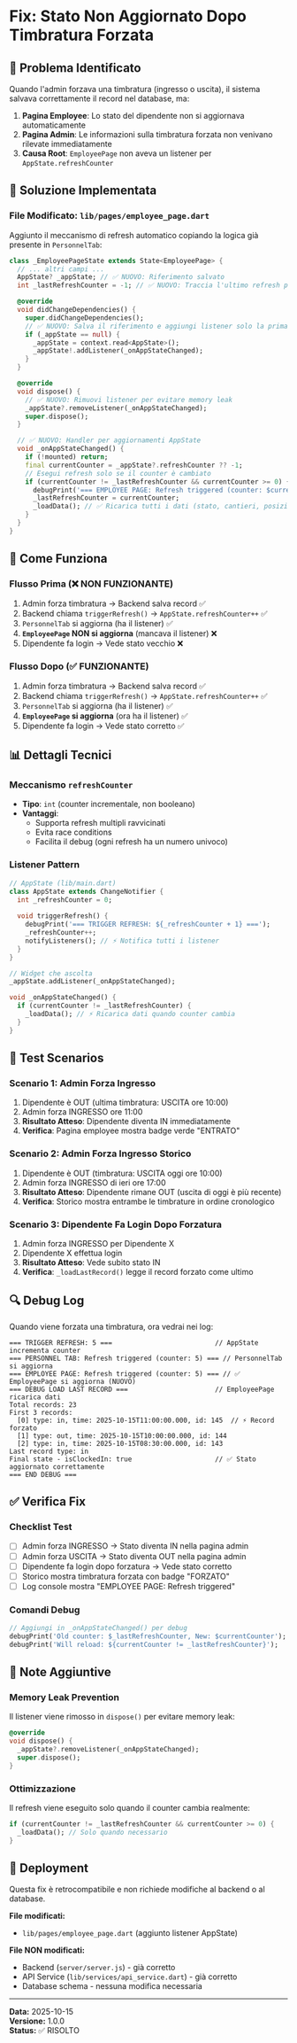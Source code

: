 # Fix: Stato Non Aggiornato Dopo Timbratura Forzata

## 🐛 Problema Identificato

Quando l'admin forzava una timbratura (ingresso o uscita), il sistema salvava correttamente il record nel database, ma:

1. **Pagina Employee**: Lo stato del dipendente non si aggiornava automaticamente
2. **Pagina Admin**: Le informazioni sulla timbratura forzata non venivano rilevate immediatamente
3. **Causa Root**: `EmployeePage` non aveva un listener per `AppState.refreshCounter`

## 🔧 Soluzione Implementata

### File Modificato: `lib/pages/employee_page.dart`

Aggiunto il meccanismo di refresh automatico copiando la logica già presente in `PersonnelTab`:

```dart
class _EmployeePageState extends State<EmployeePage> {
  // ... altri campi ...
  AppState? _appState; // ✅ NUOVO: Riferimento salvato
  int _lastRefreshCounter = -1; // ✅ NUOVO: Traccia l'ultimo refresh processato

  @override
  void didChangeDependencies() {
    super.didChangeDependencies();
    // ✅ NUOVO: Salva il riferimento e aggiungi listener solo la prima volta
    if (_appState == null) {
      _appState = context.read<AppState>();
      _appState!.addListener(_onAppStateChanged);
    }
  }

  @override
  void dispose() {
    // ✅ NUOVO: Rimuovi listener per evitare memory leak
    _appState?.removeListener(_onAppStateChanged);
    super.dispose();
  }

  // ✅ NUOVO: Handler per aggiornamenti AppState
  void _onAppStateChanged() {
    if (!mounted) return;
    final currentCounter = _appState?.refreshCounter ?? -1;
    // Esegui refresh solo se il counter è cambiato
    if (currentCounter != _lastRefreshCounter && currentCounter >= 0) {
      debugPrint('=== EMPLOYEE PAGE: Refresh triggered (counter: $currentCounter) ===');
      _lastRefreshCounter = currentCounter;
      _loadData(); // ✅ Ricarica tutti i dati (stato, cantieri, posizione)
    }
  }
}
```

## 🎯 Come Funziona

### Flusso Prima (❌ NON FUNZIONANTE)
1. Admin forza timbratura → Backend salva record ✅
2. Backend chiama `triggerRefresh()` → `AppState.refreshCounter++` ✅
3. `PersonnelTab` si aggiorna (ha il listener) ✅
4. **`EmployeePage` NON si aggiorna** (mancava il listener) ❌
5. Dipendente fa login → Vede stato vecchio ❌

### Flusso Dopo (✅ FUNZIONANTE)
1. Admin forza timbratura → Backend salva record ✅
2. Backend chiama `triggerRefresh()` → `AppState.refreshCounter++` ✅
3. `PersonnelTab` si aggiorna (ha il listener) ✅
4. **`EmployeePage` si aggiorna** (ora ha il listener) ✅
5. Dipendente fa login → Vede stato corretto ✅

## 📊 Dettagli Tecnici

### Meccanismo `refreshCounter`
- **Tipo**: `int` (counter incrementale, non booleano)
- **Vantaggi**: 
  - Supporta refresh multipli ravvicinati
  - Evita race conditions
  - Facilita il debug (ogni refresh ha un numero univoco)

### Listener Pattern
```dart
// AppState (lib/main.dart)
class AppState extends ChangeNotifier {
  int _refreshCounter = 0;
  
  void triggerRefresh() {
    debugPrint('=== TRIGGER REFRESH: ${_refreshCounter + 1} ===');
    _refreshCounter++;
    notifyListeners(); // ⚡ Notifica tutti i listener
  }
}

// Widget che ascolta
_appState.addListener(_onAppStateChanged);

void _onAppStateChanged() {
  if (currentCounter != _lastRefreshCounter) {
    _loadData(); // ⚡ Ricarica dati quando counter cambia
  }
}
```

## 🧪 Test Scenarios

### Scenario 1: Admin Forza Ingresso
1. Dipendente è OUT (ultima timbratura: USCITA ore 10:00)
2. Admin forza INGRESSO ore 11:00
3. **Risultato Atteso**: Dipendente diventa IN immediatamente
4. **Verifica**: Pagina employee mostra badge verde "ENTRATO"

### Scenario 2: Admin Forza Ingresso Storico
1. Dipendente è OUT (timbratura: USCITA oggi ore 10:00)
2. Admin forza INGRESSO di ieri ore 17:00
3. **Risultato Atteso**: Dipendente rimane OUT (uscita di oggi è più recente)
4. **Verifica**: Storico mostra entrambe le timbrature in ordine cronologico

### Scenario 3: Dipendente Fa Login Dopo Forzatura
1. Admin forza INGRESSO per Dipendente X
2. Dipendente X effettua login
3. **Risultato Atteso**: Vede subito stato IN
4. **Verifica**: `_loadLastRecord()` legge il record forzato come ultimo

## 🔍 Debug Log

Quando viene forzata una timbratura, ora vedrai nei log:

```
=== TRIGGER REFRESH: 5 ===                          // AppState incrementa counter
=== PERSONNEL TAB: Refresh triggered (counter: 5) === // PersonnelTab si aggiorna
=== EMPLOYEE PAGE: Refresh triggered (counter: 5) === // ✅ EmployeePage si aggiorna (NUOVO)
=== DEBUG LOAD LAST RECORD ===                      // EmployeePage ricarica dati
Total records: 23
First 3 records:
  [0] type: in, time: 2025-10-15T11:00:00.000, id: 145  // ⚡ Record forzato
  [1] type: out, time: 2025-10-15T10:00:00.000, id: 144
  [2] type: in, time: 2025-10-15T08:30:00.000, id: 143
Last record type: in
Final state - isClockedIn: true                     // ✅ Stato aggiornato correttamente
=== END DEBUG ===
```

## ✅ Verifica Fix

### Checklist Test
- [ ] Admin forza INGRESSO → Stato diventa IN nella pagina admin
- [ ] Admin forza USCITA → Stato diventa OUT nella pagina admin
- [ ] Dipendente fa login dopo forzatura → Vede stato corretto
- [ ] Storico mostra timbratura forzata con badge "FORZATO"
- [ ] Log console mostra "EMPLOYEE PAGE: Refresh triggered"

### Comandi Debug
```dart
// Aggiungi in _onAppStateChanged() per debug
debugPrint('Old counter: $_lastRefreshCounter, New: $currentCounter');
debugPrint('Will reload: ${currentCounter != _lastRefreshCounter}');
```

## 📝 Note Aggiuntive

### Memory Leak Prevention
Il listener viene rimosso in `dispose()` per evitare memory leak:
```dart
@override
void dispose() {
  _appState?.removeListener(_onAppStateChanged);
  super.dispose();
}
```

### Ottimizzazione
Il refresh viene eseguito solo quando il counter cambia realmente:
```dart
if (currentCounter != _lastRefreshCounter && currentCounter >= 0) {
  _loadData(); // Solo quando necessario
}
```

## 🚀 Deployment

Questa fix è retrocompatibile e non richiede modifiche al backend o al database.

**File modificati:**
- `lib/pages/employee_page.dart` (aggiunto listener AppState)

**File NON modificati:**
- Backend (`server/server.js`) - già corretto
- API Service (`lib/services/api_service.dart`) - già corretto  
- Database schema - nessuna modifica necessaria

---

**Data:** 2025-10-15  
**Versione:** 1.0.0  
**Status:** ✅ RISOLTO
